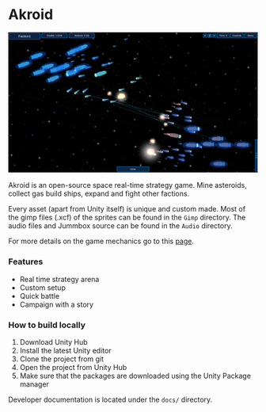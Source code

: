 # Akroid


![](/Gimp/SpaceBattle1.png)

Akroid is an open-source space real-time strategy game.
Mine asteroids, collect gas build ships, expand and fight other factions.

Every asset (apart from Unity itself) is unique and custom made.
Most of the gimp files (.xcf) of the sprites can be found in the `Gimp` directory.
The audio files and Jummbox source can be found in the `Audio` directory.

For more details on the game mechanics go to this [page](https://tuvus.github.io/).

### Features
* Real time strategy arena
* Custom setup
* Quick battle
* Campaign with a story

### How to build locally
1. Download Unity Hub
2. Install the latest Unity editor
3. Clone the project from git
4. Open the project from Unity Hub
5. Make sure that the packages are downloaded using the Unity Package manager

Developer documentation is located under the `docs/` directory.
